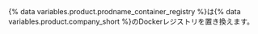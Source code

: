 {% data variables.product.prodname_container_registry %}は{% data variables.product.company_short %}のDockerレジストリを置き換えます。
